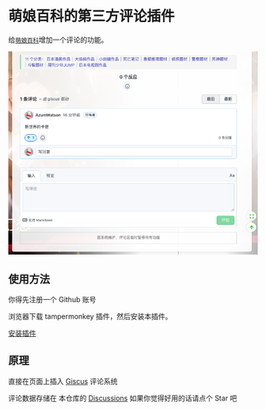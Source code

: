 # 萌娘百科的第三方评论插件

给[`萌娘百科`](https://zh.moegirl.org.cn/Mainpage)增加一个评论的功能。

![效果图](https://raw.githubusercontent.com/AzumWatson/moegirl-comment/main/screenshots/iasjdoaufbwi.png)

## 使用方法

你得先注册一个 Github 账号

浏览器下载 tampermonkey 插件，然后安装本插件。

[安装插件](https://greasyfork.org/zh-CN/scripts/454792-%E8%90%8C%E5%A8%98%E7%99%BE%E7%A7%91%E7%AC%AC%E4%B8%89%E6%96%B9%E8%AF%84%E8%AE%BA%E6%8F%92%E4%BB%B6)

## 原理

直接在页面上插入 [Giscus](https://giscus.app/zh-CN) 评论系统

评论数据存储在 本仓库的 [Discussions](https://github.com/AzumWatson/moegirl-comment) 如果你觉得好用的话请点个 Star 吧
